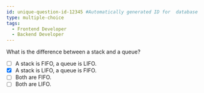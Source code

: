```yaml
---
id: unique-question-id-12345 #Automatically generated ID for  database reference, do not modify!
type: multiple-choice
tags:
  - Frontend Developer
  - Backend Developer
---
```

What is the difference between a stack and a queue?

- [ ] A stack is FIFO, a queue is LIFO.
- [x] A stack is LIFO, a queue is FIFO.
- [ ] Both are FIFO.
- [ ] Both are LIFO.
